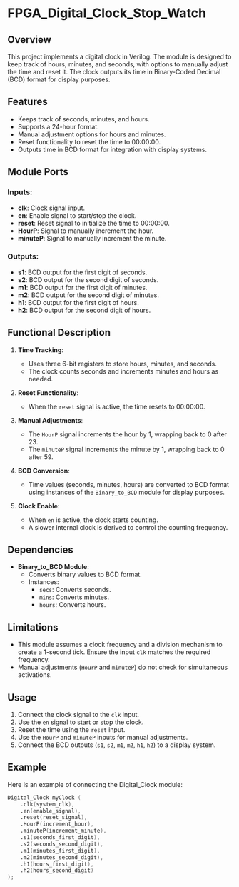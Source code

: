 # FPGA_Digital_Clock_Stop_Watch

## Overview
This project implements a digital clock  in Verilog. The module is designed to keep track of hours, minutes, and seconds, with options to manually adjust the time and reset it. The clock outputs its time in Binary-Coded Decimal (BCD) format for display purposes.

## Features
- Keeps track of seconds, minutes, and hours.
- Supports a 24-hour format.
- Manual adjustment options for hours and minutes.
- Reset functionality to reset the time to 00:00:00.
- Outputs time in BCD format for integration with display systems.

## Module Ports
### Inputs:
- **clk**: Clock signal input.
- **en**: Enable signal to start/stop the clock.
- **reset**: Reset signal to initialize the time to 00:00:00.
- **HourP**: Signal to manually increment the hour.
- **minuteP**: Signal to manually increment the minute.

### Outputs:
- **s1**: BCD output for the first digit of seconds.
- **s2**: BCD output for the second digit of seconds.
- **m1**: BCD output for the first digit of minutes.
- **m2**: BCD output for the second digit of minutes.
- **h1**: BCD output for the first digit of hours.
- **h2**: BCD output for the second digit of hours.

## Functional Description
1. **Time Tracking**:
   - Uses three 6-bit registers to store hours, minutes, and seconds.
   - The clock counts seconds and increments minutes and hours as needed.

2. **Reset Functionality**:
   - When the `reset` signal is active, the time resets to 00:00:00.

3. **Manual Adjustments**:
   - The `HourP` signal increments the hour by 1, wrapping back to 0 after 23.
   - The `minuteP` signal increments the minute by 1, wrapping back to 0 after 59.

4. **BCD Conversion**:
   - Time values (seconds, minutes, hours) are converted to BCD format using instances of the `Binary_to_BCD` module for display purposes.

5. **Clock Enable**:
   - When `en` is active, the clock starts counting.
   - A slower internal clock is derived to control the counting frequency.

## Dependencies
- **Binary_to_BCD Module**:
  - Converts binary values to BCD format.
  - Instances:
    - `secs`: Converts seconds.
    - `mins`: Converts minutes.
    - `hours`: Converts hours.

## Limitations
- This module assumes a clock frequency and a division mechanism to create a 1-second tick. Ensure the input `clk` matches the required frequency.
- Manual adjustments (`HourP` and `minuteP`) do not check for simultaneous activations.

## Usage
1. Connect the clock signal to the `clk` input.
2. Use the `en` signal to start or stop the clock.
3. Reset the time using the `reset` input.
4. Use the `HourP` and `minuteP` inputs for manual adjustments.
5. Connect the BCD outputs (`s1`, `s2`, `m1`, `m2`, `h1`, `h2`) to a display system.

## Example
Here is an example of connecting the Digital_Clock module:
```verilog
Digital_Clock myClock (
    .clk(system_clk),
    .en(enable_signal),
    .reset(reset_signal),
    .HourP(increment_hour),
    .minuteP(increment_minute),
    .s1(seconds_first_digit),
    .s2(seconds_second_digit),
    .m1(minutes_first_digit),
    .m2(minutes_second_digit),
    .h1(hours_first_digit),
    .h2(hours_second_digit)
);
```


